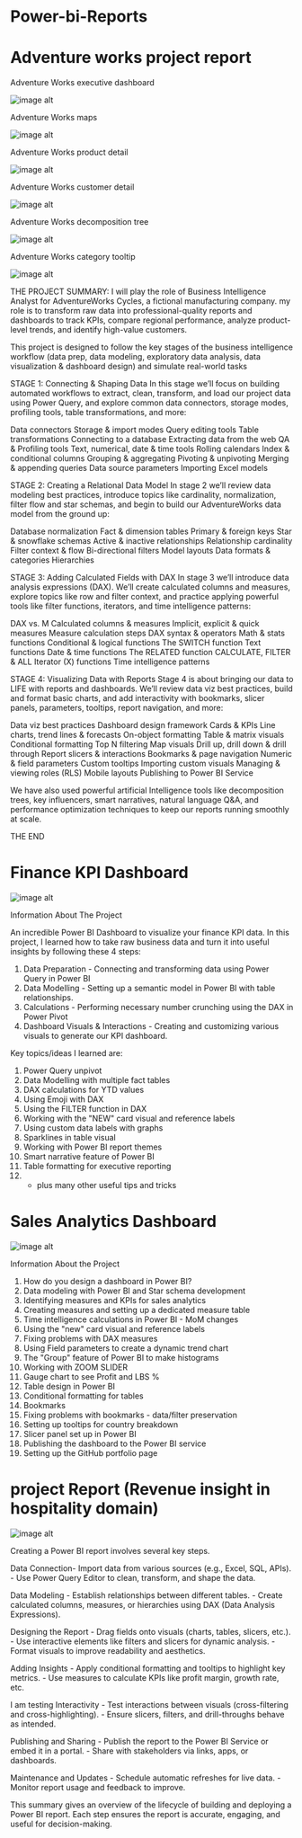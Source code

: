 # Power-bi-Reports
# Adventure works project report
Adventure Works executive dashboard

![image alt](https://github.com/22TAUSIF/Power-bi-Reports/blob/fcd920baed3d023a8d1d723170d52aee9a12f04b/Adventure%20works%20executive%20dasboard%20Screenshot%202024%20oct%2012.png)

Adventure Works maps

![image alt](https://github.com/22TAUSIF/Power-bi-Reports/blob/6117de816c504a1590d01d9473b70132843bc4e1/Adventure%20works%20map%20Screenshot%202024%20oct%2012.png)

Adventure Works product detail

![image alt](https://github.com/22TAUSIF/Power-bi-Reports/blob/ad1adf503c0c0ca57609005e4ff6926bdb851adb/Adventure%20works%20product%20detail%20Screenshot%202024%20oct%2012.png)

Adventure Works customer detail

![image alt](https://github.com/22TAUSIF/Power-bi-Reports/blob/b2c047b572b94686e3468f2b171d3d1e1bcd539c/Adventure%20works%20customer%20detail%20Screenshot%202024%20oct%2012.png)

Adventure Works decomposition tree

![image alt](https://github.com/22TAUSIF/Power-bi-Reports/blob/423568632484ada8869f00f45339f0ffdc042b14/Adventure%20works%20decomposition%20tree%20Screenshot%202024%20oct%2012.png)

Adventure Works category tooltip

![image alt](https://github.com/22TAUSIF/Power-bi-Reports/blob/9ccd9abfa0175d0ea31aeeb63f53f212e5942b10/Adventure%20works%20category%20tooltip%20Screenshot%202024%20oct%2012.png)


THE PROJECT SUMMARY:
I will play the role of Business Intelligence Analyst for AdventureWorks Cycles, a fictional manufacturing company. my role is to transform raw data into professional-quality reports and dashboards to track KPIs, compare regional performance, analyze product-level trends, and identify high-value customers.

This project is designed to follow the key stages of the business intelligence workflow (data prep, data modeling, exploratory data analysis, data visualization & dashboard design) and simulate real-world tasks 

STAGE 1: Connecting & Shaping Data
In this stage we’ll focus on building automated workflows to extract, clean, transform, and load our project data using Power Query, and explore common data connectors, storage modes, profiling tools, table transformations, and more:

Data connectors
Storage & import modes
Query editing tools
Table transformations
Connecting to a database
Extracting data from the web
QA & Profiling tools
Text, numerical, date & time tools
Rolling calendars
Index & conditional columns
Grouping & aggregating
Pivoting & unpivoting
Merging & appending queries
Data source parameters
Importing Excel models

STAGE 2: Creating a Relational Data Model
In stage 2 we’ll review data modeling best practices, introduce topics like cardinality, normalization, filter flow and star schemas, and begin to build our AdventureWorks data model from the ground up:

Database normalization
Fact & dimension tables
Primary & foreign keys
Star & snowflake schemas
Active & inactive relationships
Relationship cardinality
Filter context & flow
Bi-directional filters
Model layouts
Data formats & categories
Hierarchies

STAGE 3: Adding Calculated Fields with DAX
In stage 3 we’ll introduce data analysis expressions (DAX). We’ll create calculated columns and measures, explore topics like row and filter context, and practice applying powerful tools like filter functions, iterators, and time intelligence patterns:

DAX vs. M
Calculated columns & measures
Implicit, explicit & quick measures
Measure calculation steps
DAX syntax & operators
Math & stats functions
Conditional & logical functions
The SWITCH function
Text functions
Date & time functions
The RELATED function
CALCULATE, FILTER & ALL
Iterator (X) functions
Time intelligence patterns

STAGE 4: Visualizing Data with Reports
Stage 4 is about bringing our data to LIFE with reports and dashboards. We’ll review data viz best practices, build and format basic charts, and add interactivity with bookmarks, slicer panels, parameters, tooltips, report navigation, and more:

Data viz best practices
Dashboard design framework
Cards & KPIs
Line charts, trend lines & forecasts
On-object formatting
Table & matrix visuals
Conditional formatting
Top N filtering
Map visuals
Drill up, drill down & drill through
Report slicers & interactions
Bookmarks & page navigation
Numeric & field parameters
Custom tooltips
Importing custom visuals
Managing & viewing roles (RLS)
Mobile layouts
Publishing to Power BI Service

We have also used  powerful artificial Intelligence tools like decomposition trees, key influencers, smart narratives, natural language Q&A, and performance optimization techniques to keep our reports running smoothly at scale.

THE END


# Finance KPI Dashboard 
![image alt](https://github.com/22TAUSIF/Power-bi-Reports/blob/a49cf0b395b0ff64fc3e8a8cf0101fa36add9d18/Finance%20KPI%20Dashboard%20Screenshot%202024%20oct.png)

Information About The Project

An incredible Power BI Dashboard to visualize your finance KPI data. In this project, I learned how to take raw business data and turn it into useful insights by following these 4 steps:

1) Data Preparation - Connecting and transforming data using Power Query in Power BI
2) Data Modelling - Setting up a semantic model in Power BI with table relationships.
3) Calculations - Performing necessary number crunching using the DAX in Power Pivot
4) Dashboard Visuals & Interactions - Creating and customizing various visuals to generate our KPI dashboard. 

Key topics/ideas I learned are:
1) Power Query unpivot
2) Data Modelling with multiple fact tables
3) DAX calculations for YTD values
4) Using Emoji with DAX
5) Using the FILTER function in DAX
6) Working with the "NEW" card visual and reference labels
7) Using custom data labels with graphs
8) Sparklines in table visual
9) Working with Power BI report themes
10) Smart narrative feature of Power BI
11) Table formatting for executive reporting
12) + plus many other useful tips and tricks

# Sales Analytics Dashboard
![image alt](https://github.com/22TAUSIF/Power-bi-Reports/blob/411d1c74f6b479497d6d6b242428bc6c3342422b/Sales%20Analytics%20Dashboard%20Screenshot%202024.png)

Information About the Project
1) How do you design a dashboard in Power BI?
2) Data modeling with Power BI and Star schema development
3) Identifying measures and KPIs for sales analytics
4) Creating measures and setting up a dedicated measure table
5) Time intelligence calculations in Power BI - MoM changes
6) Using the "new" card visual and reference labels
7) Fixing problems with DAX measures
8) Using Field parameters to create a dynamic trend chart
9) The "Group" feature of Power BI to make histograms
10) Working with ZOOM SLIDER
11) Gauge chart to see Profit and LBS %
12) Table design in Power BI
13) Conditional formatting for tables
14) Bookmarks
15) Fixing problems with bookmarks - data/filter preservation
16) Setting up tooltips for country breakdown
17) Slicer panel set up in Power BI
18) Publishing the dashboard to the Power BI service
19) Setting up the GitHub portfolio page

# project Report (Revenue insight in hospitality domain)
![image alt](https://github.com/22TAUSIF/Power-bi-Reports/blob/31869f9168bff9efdd1743a987c3163797d589c3/Project%20repoert%20revenue%20insight%20hospitality%20domain%20Screenshot%202024%200ct%2012.png)

Creating a Power BI report involves several key steps.

Data Connection- Import data from various sources (e.g., Excel, SQL, APIs).
               - Use Power Query Editor to clean, transform, and shape the data.

Data Modeling - Establish relationships between different tables.
              - Create calculated columns, measures, or hierarchies using DAX (Data Analysis Expressions).

Designing the Report - Drag fields onto visuals (charts, tables, slicers, etc.).
                     - Use interactive elements like filters and slicers for dynamic analysis.
                     - Format visuals to improve readability and aesthetics.

Adding Insights - Apply conditional formatting and tooltips to highlight key metrics.
                - Use measures to calculate KPIs like profit margin, growth rate, etc.

I am testing Interactivity - Test interactions between visuals (cross-filtering and cross-highlighting).
                      - Ensure slicers, filters, and drill-throughs behave as intended.

Publishing and Sharing - Publish the report to the Power BI Service or embed it in a portal.
                       - Share with stakeholders via links, apps, or dashboards.

Maintenance and Updates - Schedule automatic refreshes for live data.
                        - Monitor report usage and feedback to improve.

This summary gives an overview of the lifecycle of building and deploying a Power BI report. Each step ensures the report is accurate, engaging, and useful for decision-making.
